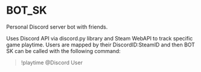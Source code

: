# BOT_SK
Personal Discord server bot with friends.

Uses Discord API via discord.py library and Steam WebAPI to track specific game playtime.
Users are mapped by their DiscordID:SteamID and then BOT SK can be called with the following command:
> !playtime @Discord User